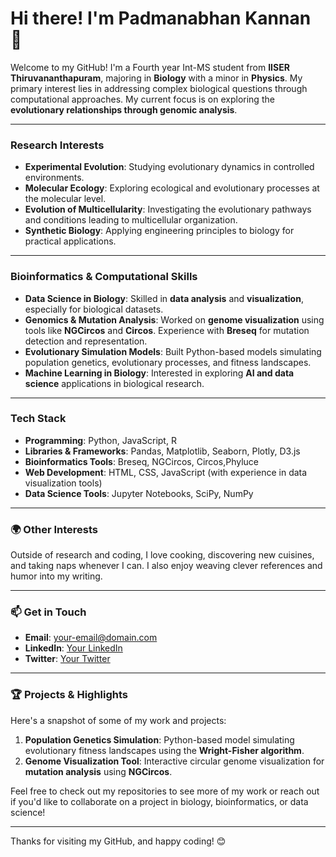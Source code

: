 # Hi there! I'm Padmanabhan Kannan 👋

Welcome to my GitHub! I'm a Fourth year Int-MS student from **IISER Thiruvananthapuram**, 
majoring in **Biology** with a minor in **Physics**. My primary interest lies in addressing complex biological questions through computational approaches.
My current focus is on exploring the **evolutionary relationships through genomic analysis**. 

---

### Research Interests
- **Experimental Evolution**: Studying evolutionary dynamics in controlled environments.
- **Molecular Ecology**: Exploring ecological and evolutionary processes at the molecular level.
- **Evolution of Multicellularity**: Investigating the evolutionary pathways and conditions leading to multicellular organization.
- **Synthetic Biology**: Applying engineering principles to biology for practical applications.

---

### Bioinformatics & Computational Skills
- **Data Science in Biology**: Skilled in **data analysis** and **visualization**, especially for biological datasets.
- **Genomics & Mutation Analysis**: Worked on **genome visualization** using tools like **NGCircos** and **Circos**. Experience with **Breseq** for mutation detection and representation.
- **Evolutionary Simulation Models**: Built Python-based models simulating population genetics, evolutionary processes, and fitness landscapes.
- **Machine Learning in Biology**: Interested in exploring **AI and data science** applications in biological research.

---

### Tech Stack
- **Programming**: Python, JavaScript, R
- **Libraries & Frameworks**: Pandas, Matplotlib, Seaborn, Plotly, D3.js
- **Bioinformatics Tools**: Breseq, NGCircos, Circos,Phyluce
- **Web Development**: HTML, CSS, JavaScript (with experience in data visualization tools)
- **Data Science Tools**: Jupyter Notebooks, SciPy, NumPy

---

### 🌍 Other Interests
Outside of research and coding, I love cooking, discovering new cuisines, and taking naps whenever I can. I also enjoy weaving clever references and humor into my writing.

---

### 📫 Get in Touch
- **Email**: [your-email@domain.com](mailto:your-email@domain.com)
- **LinkedIn**: [Your LinkedIn](https://linkedin.com/in/your-profile)
- **Twitter**: [Your Twitter](https://twitter.com/your-profile)

---

### 🏆 Projects & Highlights
Here's a snapshot of some of my work and projects:
1. **Population Genetics Simulation**: Python-based model simulating evolutionary fitness landscapes using the **Wright-Fisher algorithm**.
2. **Genome Visualization Tool**: Interactive circular genome visualization for **mutation analysis** using **NGCircos**.


Feel free to check out my repositories to see more of my work or reach out if you'd like to collaborate on a project in biology, bioinformatics, or data science!

---

Thanks for visiting my GitHub, and happy coding! 😊
